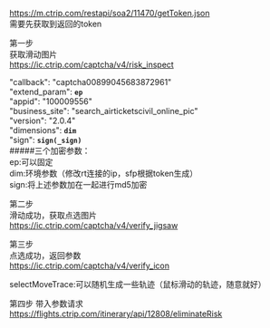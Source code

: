 https://m.ctrip.com/restapi/soa2/11470/getToken.json  
需要先获取到返回的token  

第一步  
获取滑动图片  
https://ic.ctrip.com/captcha/v4/risk_inspect

"callback": "captcha00899045683872961"  
"extend_param": **`ep`**  
"appid": "100009556"  
"business_site": "search_airticketscivil_online_pic"  
"version": "2.0.4"  
"dimensions": **`dim`**  
"sign": **`sign(_sign)`**  
#####三个加密参数：  
ep:可以固定   
dim:环境参数（修改rt连接的ip，sfp根据token生成）   
sign:将上述参数加在一起进行md5加密  

第二步  
滑动成功，获取点选图片  
https://ic.ctrip.com/captcha/v4/verify_jigsaw

第三步  
点选成功，返回参数  
https://ic.ctrip.com/captcha/v4/verify_icon

selectMoveTrace:可以随机生成一些轨迹（鼠标滑动的轨迹，随意就好）  

第四步
带入参数请求  
https://flights.ctrip.com/itinerary/api/12808/eliminateRisk